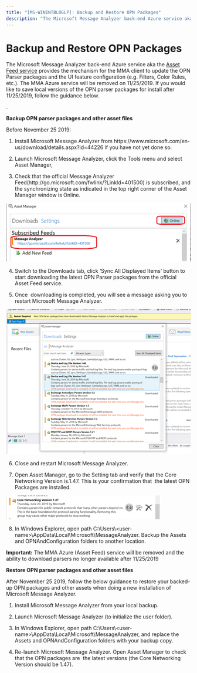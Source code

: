 ```yaml
---
title: "[MS-WININTBLOGLP]: Backup and Restore OPN Packages"
description: "The Microsoft Message Analyzer back-end Azure service aka the Asset Feed service provides the mechanism for the MMA client to update the OPN"
---
```


# Backup and Restore OPN Packages

<p> </p>
<p>The Microsoft Message Analyzer back-end Azure service aka
the <span><a href="http://go.microsoft.com/fwlink/?LinkId=401500">Asset Feed service</a></span>
provides the mechanism for the MMA client to update the OPN Parser packages and
the UI feature configuration (e.g. Filters, Color Rules, etc.). The MMA Azure
service will be removed on 11/25/2019. If you would like to save local versions
of the OPN parser packages for install after 11/25/2019, follow the guidance
below.</p>

<p>.</p>

<p><b>Backup OPN parser packages and other asset files</b></p>

<p>Before November 25 2019:</p>

<ol><li><p><span>    </span>Install
Microsoft Message Analyzer from
https://www.microsoft.com/en-us/download/details.aspx?id=44226 if you have not
yet done so.</p>

</li><li><p><span>    </span>Launch Microsoft
Message Analyzer, click the Tools menu and select Asset Manager, </p>

</li><li><p><span>    </span>Check that the
official Message Analyzer Feed(http://go.microsoft.com/fwlink/?LinkId=401500)
is subscribed, and the synchronizing state as indicated in the top right corner
of the Asset Manager window is Online.</p>

</li></ol><p><img id="Picture 7" src="MS-WININTBLOGLP_files/image012.png"></p>

<ol start="4."><li><p><span>    </span>Switch to the
Downloads tab, click ‘Sync All Displayed Items’ button to start downloading the
latest OPN Parser packages from the official Asset Feed service.</p>

</li><li><p><span>    </span>Once 
downloading is completed, you will see a message asking you to restart Microsoft
Message Analyzer.</p>

</li></ol><p><img id="Picture 11" src="MS-WININTBLOGLP_files/image013.png"></p>

<ol start="6."><li><p><span>    </span>Close and
restart Microsoft Message Analyzer.</p>

</li><li><p><span>    </span>Open Asset
Manager, go to the Setting tab and verify that the Core Networking Version
is.1.47. This is your confirmation that  the latest OPN Packages are installed.</p>

</li></ol><p><img id="Picture 14" src="MS-WININTBLOGLP_files/image014.png"></p>

<ol start="8."><li><p><span>    </span>In Windows Explorer,
open path C:\Users\&lt;user-name&gt;\AppData\Local\Microsoft\MessageAnalyzer.
Backup the Assets and OPNAndConfiguration folders to another location.</p>

</li></ol><p><b>Important:</b> The MMA Azure (Asset Feed) service will be
removed and the ability to download parsers no longer available after
11/25/2019</p>

<p><b>Restore OPN parser packages and other asset files</b></p>

<p>After November 25 2019, follow the below guidance to restore
your backed-up OPN packages and other assets when doing a new installation of
Microsoft Message Analyzer.</p>

<ol><li><p><span>    </span>Install
Microsoft Message Analyzer from your local backup.</p>

</li><li><p><span>    </span>Launch Microsoft
Message Analyzer (to initialize the user folder).</p>

</li><li><p><span>    </span>In Windows
Explorer, open path
C:\Users\&lt;user-name&gt;\AppData\Local\Microsoft\MessageAnalyzer, and replace
the Assets and OPNAndConfiguration folders with your backup copy.</p>

</li><li><p><span>    </span>Re-launch
Microsoft Message Analyzer. Open Asset Manager to check that the OPN packages
are  the latest versions (the Core Networking Version should be 1.47).</p>

</li></ol><p><a id="EndOfDocument_ST"></a></p>


                